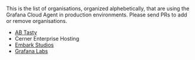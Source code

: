 This is the list of organisations, organized alphebetically, that are using the Grafana Cloud Agent in 
production environments. Please send PRs to add or remove organisations.

* [AB Tasty](https://www.abtasty.com/)
* Cerner Enterprise Hosting
* [Embark Studios](https://www.embark.dev/)
* [Grafana Labs](https://grafana.com)
